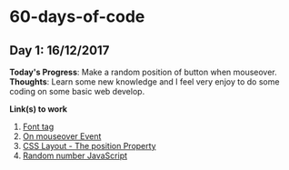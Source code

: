 # 60-days-of-code
## Day 1: 16/12/2017
**Today's Progress**: Make a random position of button when mouseover.
**Thoughts**: Learn some new knowledge and I feel very enjoy to do some coding on some basic web develop.

**Link(s) to work**
1. [Font tag](https://www.w3schools.com/tags/tag_font.asp)
2. [On mouseover Event](https://www.w3schools.com/jsref/event_onmouseover.asp)
3. [CSS Layout - The position Property](https://www.w3schools.com/css/css_positioning.asp)
4. [Random number JavaScript](https://www.w3schools.com/js/js_random.asp)
